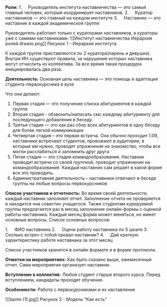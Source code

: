 **Роли:**
1.     Руководитель института наставничества — это самый главный человек, который координирует наставников.
2.     Куратор наставников — это главный на каждом институте
3.     Наставник — это наставник в каждой академической группе

Руководитель работает только с кураторами наставников, а кураторы уже с самими наставниками.
![[Институт наставничества Иерархия ролей.drawio.png]]
Рисунок 1 - Иерархия института

К каждой группе приставляются по 2 куратора(парень и девушка). Внутри ИН существуют правила, за нарушение которых наставника могут отчислить из коллектива. За все время такая процедура инициировалась два раза.

**Деятельность:**
Основная цель наставника — это помощь в адаптации студента-первокурсника в вузе

Что они делают:
1. Первая стадия — это получение списка абитуриентов в каждой группе
2. Вторая стадия - обзвонить/написать смс каждому абитуриенту для последующего добавления в беседу.
3. Третья стадия — это как раз сбор всех абитуриентов в одну беседу для более легкой коммуникации
4. Четвертая стадия – это первая встреча. Она обычно проходит 1.09, наставники встречают студентов, провожают в аудитории, в которые им нужно, проводят упражнения на знакомство, чтобы все могли расслабиться и запомнить друг друга
5. Пятая стадия — это стадия командообразования. Наставник проводит встречи со своей группкой, проводит упражнения на командообразование. Каждый наставник сам решает в какой форме все это проводить.
6. Административная деятельность – наставники отвечают в беседе группы на любые вопросы первокурсников

**Список участников и отчетность:**
Во время своей деятельности, каждый наставник заполняет отчет. Заполнение отчета не проверяется и находится «на совести» учащегося. Также студентам курируемой группы предлагается раз в месяц заполнение онлайн-формы с оценкой работы наставника. Каждый месяц форма может меняться, но имеет основные вопросы. Список основных вопросов:

1.     ФИО наставника
2.     Оцени работу наставника по 5 шкале
3.     Сколько встреч с тобой провал наставник?
4.     Дай краткую характеристику работе наставника за этот месяц

Список участников хранится в онлайн формате и в форме протокола.

**Отметки на мероприятиях:**
Как было сказано выше, ежемесячный отчет. Сами мероприятия организует наставник.

**Вступление в коллектив:**
Любой студент старше второго курса. Перед вступлением, кандидаты проходят обучение.

**Особенности:**
Работа с первокурсниками и их наставление

![[bpmn (1).jpg]]
Рисунок 2 - Модель "Как есть"